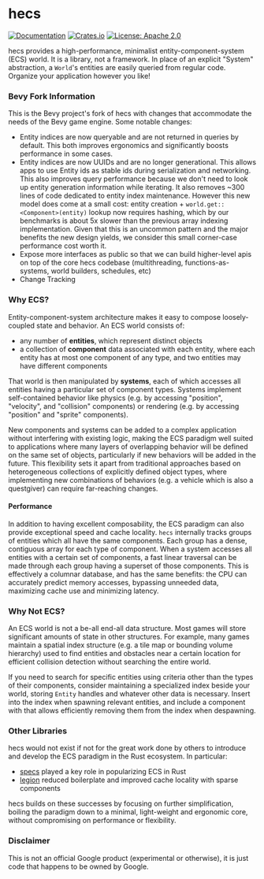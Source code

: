 # hecs

[![Documentation](https://docs.rs/hecs/badge.svg)](https://docs.rs/hecs/)
[![Crates.io](https://img.shields.io/crates/v/hecs.svg)](https://crates.io/crates/hecs)
[![License: Apache 2.0](https://img.shields.io/badge/License-Apache%202.0-blue.svg)](LICENSE-APACHE)

hecs provides a high-performance, minimalist entity-component-system (ECS)
world. It is a library, not a framework. In place of an explicit "System"
abstraction, a `World`'s entities are easily queried from regular code. Organize
your application however you like!

### Bevy Fork Information

This is the Bevy project's fork of hecs with changes that accommodate the needs of the Bevy game engine. Some notable changes:
* Entity indices are now queryable and are not returned in queries by default. This both improves ergonomics and significantly boosts performance in some cases.
* Entity indices are now UUIDs and are no longer generational. This allows apps to use Entity ids as stable ids during serialization and networking. This also improves query performance because we don't need to look up entity generation information while iterating. It also removes ~300 lines of code dedicated to entity index maintenance. However this new model does come at a small cost: entity creation + `world.get::<Component>(entity)` lookup now requires hashing, which by our benchmarks is about 5x slower than the previous array indexing implementation. Given that this is an uncommon pattern and the major benefits the new design yields, we consider this small corner-case performance cost worth it.
* Expose more interfaces as public so that we can build higher-level apis on top of the core hecs codebase (multithreading, functions-as-systems, world builders, schedules, etc)
* Change Tracking 

### Why ECS?

Entity-component-system architecture makes it easy to compose loosely-coupled
state and behavior. An ECS world consists of:

- any number of **entities**, which represent distinct objects
- a collection of **component** data associated with each entity, where each
  entity has at most one component of any type, and two entities may have
  different components

That world is then manipulated by **systems**, each of which accesses all
entities having a particular set of component types. Systems implement
self-contained behavior like physics (e.g. by accessing "position", "velocity",
and "collision" components) or rendering (e.g. by accessing "position" and
"sprite" components).

New components and systems can be added to a complex application without
interfering with existing logic, making the ECS paradigm well suited to
applications where many layers of overlapping behavior will be defined on the
same set of objects, particularly if new behaviors will be added in the
future. This flexibility sets it apart from traditional approaches based on
heterogeneous collections of explicitly defined object types, where implementing
new combinations of behaviors (e.g. a vehicle which is also a questgiver) can
require far-reaching changes.

#### Performance

In addition to having excellent composability, the ECS paradigm can also provide
exceptional speed and cache locality. `hecs` internally tracks groups of
entities which all have the same components. Each group has a dense, contiguous
array for each type of component. When a system accesses all entities with a
certain set of components, a fast linear traversal can be made through each
group having a superset of those components. This is effectively a columnar
database, and has the same benefits: the CPU can accurately predict memory
accesses, bypassing unneeded data, maximizing cache use and minimizing latency.

### Why Not ECS?

An ECS world is not a be-all end-all data structure. Most games will store
significant amounts of state in other structures. For example, many games
maintain a spatial index structure (e.g. a tile map or bounding volume
hierarchy) used to find entities and obstacles near a certain location for
efficient collision detection without searching the entire world.

If you need to search for specific entities using criteria other than the types
of their components, consider maintaining a specialized index beside your world,
storing `Entity` handles and whatever other data is necessary. Insert into the
index when spawning relevant entities, and include a component with that allows
efficiently removing them from the index when despawning.

### Other Libraries

hecs would not exist if not for the great work done by others to introduce and
develop the ECS paradigm in the Rust ecosystem. In particular:

- [specs] played a key role in popularizing ECS in Rust
- [legion] reduced boilerplate and improved cache locality with sparse
  components

hecs builds on these successes by focusing on further simplification, boiling
the paradigm down to a minimal, light-weight and ergonomic core, without
compromising on performance or flexibility.

### Disclaimer

This is not an official Google product (experimental or otherwise), it is just
code that happens to be owned by Google.

[specs]: https://github.com/amethyst/specs
[legion]: https://github.com/TomGillen/legion
